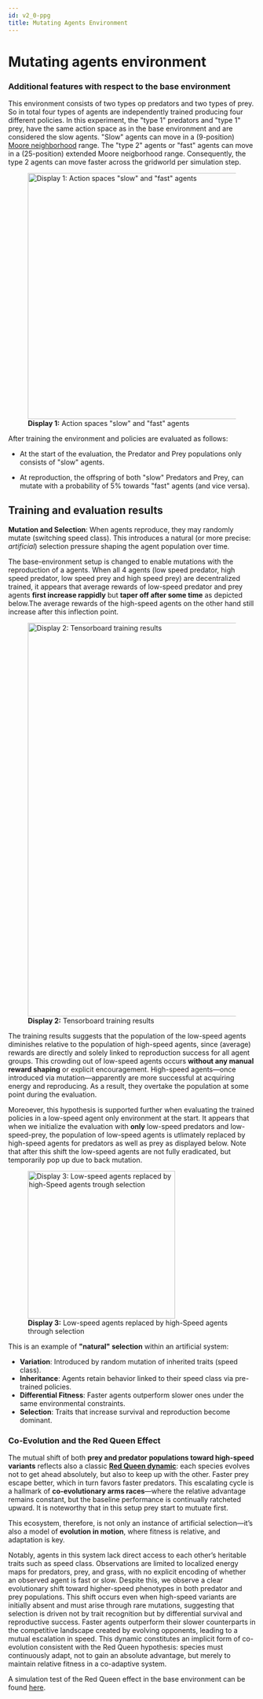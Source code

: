 ```yaml
---
id: v2_0-ppg
title: Mutating Agents Environment
---
```

# Mutating agents environment

### Additional features with respect to the base environment

This environment consists of two types op predators and two types of prey. So in total four types of agents are independently trained producing four different policies. In this experiment, the "type 1" predators and "type 1" prey, have the same action space as in the base environment and are considered the slow agents. "Slow" agents can move in a (9-position) [Moore neighborhood](https://en.wikipedia.org/wiki/Moore_neighborhood) range. The "type 2" agents or "fast" agents can move in a (25-position) extended Moore neigborhood range. Consequently, the type 2 agents can move faster across the gridworld per simulation step.

<figure style={{ textAlign: 'center' }}>
  <img src="/img/pred-prey-grass/marl-ppg/environment-configurations/v2_0/display-1.png" alt='Display 1: Action spaces "slow" and "fast" agents' width="500" />
  <figcaption><strong>Display 1:</strong> Action spaces "slow" and "fast" agents</figcaption>
</figure>

After training the environment and policies are evaluated as follows:

* At the start of the evaluation, the Predator and Prey populations only consists of "slow" agents.

* At reproduction, the offspring of both "slow" Predators and Prey, can mutate with a probability of 5% towards "fast" agents (and vice versa).

## Training and evaluation results

**Mutation and Selection**: When agents reproduce, they may randomly mutate (switching speed class). This introduces a natural (or more precise: *artificial*) selection pressure shaping the agent population over time.

The base-environment setup is changed to enable mutations with the reproduction of a agents. When all 4 agents (low speed predator, high speed predator, low speed prey and high speed prey) are decentralized trained, it appears that average rewards of low-speed predator and prey agents **first increase rappidly** but **taper off after some time** as depicted below.The average rewards of the high-speed agents on the other hand still increase after this inflection point.

<figure style={{ textAlign: 'center' }}>
  <img src="/img/pred-prey-grass/marl-ppg/environment-configurations/v2_0/display-2.png" alt="Display 2: Tensorboard training results" width="800" />
  <figcaption><strong>Display 2:</strong> Tensorboard training results</figcaption>
</figure>

The training results suggests that the population of the low-speed agents diminishes relative to the population of high-speed agents, since (average) rewards are directly and solely linked to reproduction success for all agent groups. This crowding out of low-speed agents occurs **without any manual reward shaping** or explicit encouragement. High-speed agents—once introduced via mutation—apparently are more successful at acquiring energy and reproducing. As a result, they overtake the population at some point during the evaluation.

Moreoever, this hypothesis is supported further when evaluating the trained policies in a low-speed agent only environment at the start. It appears that when we initialize the evaluation with **only** low-speed predators and low-speed-prey, the population of low-speed agents is utlimately replaced by high-speed agents for predators as well as prey as displayed below. Note that after this shift the low-speed agents are not fully eradicated, but temporarily pop up due to back mutation.

<figure style={{ textAlign: 'center' }}>
  <img src="/img/pred-prey-grass/marl-ppg/environment-configurations/v2_0/display-3.png" alt="Display 3: Low-speed agents replaced by high-Speed agents trough selection" width="300" />
  <figcaption><strong>Display 3:</strong> Low-speed agents replaced by high-Speed agents through selection</figcaption>
</figure>

This is an example of **"natural" selection** within an artificial system:
- **Variation**: Introduced by random mutation of inherited traits (speed class).
- **Inheritance**: Agents retain behavior linked to their speed class via pre-trained policies.
- **Differential Fitness**: Faster agents outperform slower ones under the same environmental constraints.
- **Selection**: Traits that increase survival and reproduction become dominant.

### Co-Evolution and the Red Queen Effect

The mutual shift of both **prey and predator populations toward high-speed variants** reflects also a classic [**Red Queen dynamic**](https://en.wikipedia.org/wiki/Red_Queen_hypothesis): each species evolves not to get ahead absolutely, but also to keep up with the other. Faster prey escape better, which in turn favors faster predators. This escalating cycle is a hallmark of **co-evolutionary arms races**—where the relative advantage remains constant, but the baseline performance is continually ratcheted upward. It is noteworthy that in this setup prey start to mutuate first.

This ecosystem, therefore, is not only an instance of artificial selection—it’s also a model of **evolution in motion**, where fitness is relative, and adaptation is key.

Notably, agents in this system lack direct access to each other’s heritable traits such as speed class. Observations are limited to localized energy maps for predators, prey, and grass, with no explicit encoding of whether an observed agent is fast or slow. Despite this, we observe a clear evolutionary shift toward higher-speed phenotypes in both predator and prey populations. This shift occurs even when high-speed variants are initially absent and must arise through rare mutations, suggesting that selection is driven not by trait recognition but by differential survival and reproductive success. Faster agents outperform their slower counterparts in the competitive landscape created by evolving opponents, leading to a mutual escalation in speed. This dynamic constitutes an implicit form of co-evolution consistent with the Red Queen hypothesis: species must continuously adapt, not to gain an absolute advantage, but merely to maintain relative fitness in a co-adaptive system.

A simulation test of the Red Queen effect in the base environment can be found [here](https://doesburg11.github.io/pred-prey-grass/red-queen/).

